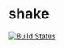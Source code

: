 # shake

[![Build Status](https://travis-ci.org/shayne/shake.svg?branch=0.0.0)](https://travis-ci.org/shayne/shake)
